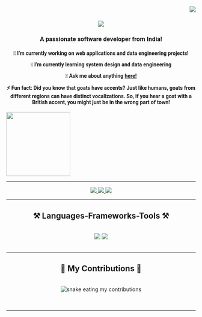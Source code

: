 <!---
venvVarun/venvVarun is a ✨ special ✨ repository because its `README.md` (this file) appears on your GitHub profile.
You can click the Preview link to take a look at your changes.
--->
<img align="right" src="https://visitor-badge.laobi.icu/badge?page_id=venvVarun.venvVarun" />

<h1 align="center" style="font-family: 'Roboto', Century Gothic;">
    <img src="https://readme-typing-svg.herokuapp.com/?font=Righteous&size=35&center=true&vCenter=true&width=500&height=70&duration=4000&lines=Hi+There!+👋;+I'm+Varun+:);" />
</h1>
<h3 align="center" style="font-family: 'Roboto', Century Gothic;">A passionate software developer from India!</h3>
<div align="center">
 <h4 style="font-family: 'Roboto', Century Gothic;">
🔭 I’m currently working on web applications and data engineering projects!

 🌱 I’m currently learning system design and data engineering

💬 Ask me about anything [here!](https://github.com/venvVarun/venvVarun/issues)

⚡ Fun fact: Did you know that goats have accents? Just like humans, goats from different regions can have distinct vocalizations. So, if you hear a goat with a British accent, you might just be in the wrong part of town!
 </h4>
 </div>
 <div>
  <a href="https://github.com/venvVarun">
   <img align="center" height="170" src="https://github-readme-stats.vercel.app/api/top-langs/?username=venvVarun&layout=compact&langs_count=16&theme=github_dark" style="border: none;"/>
</div>
<hr/>
<div align="center"> 
  <a href="mailto:imvarun0@gmail.com">
    <img src="https://img.shields.io/badge/_Gmail_-333333?style=for-the-badge&logo=gmail&logoColor=red" />
  </a>
  <a href="https://linkedin.com/in/varun" target="_blank">
    <img src="https://img.shields.io/badge/LinkedIn-333333?style=for-the-badge&logo=linkedin&logoColor=white" target="_blank" />
  </a>
  <a href="https://venvVarun.github.io" target="_blank">
     <img src="https://img.shields.io/badge/WEBSITE_-333333?style=for-the-badge&logo=alienware&logoColor=green" target="_blank" /> <!-- sqlite, safari, google-chrome are other good icon options -->
  </a>
</div>
 <hr/>
 
<h2 align="center">⚒️ Languages-Frameworks-Tools ⚒️</h2>
<br/>
<div align="center">
    <img src="https://skillicons.dev/icons?i=java,python,javascript,html,css,spring,angular,hibernate,maven,mongodb,mysql,postgres,postman&theme=dark" />
    <img src="https://skillicons.dev/icons?i=kafka,redis,docker,jenkins,aws,gcp,bitbucket,git,github,linux,idea,vscode&theme=dark" />
</div>
<br/>
<hr/>
<div align="center">
  <h2>🐍 My Contributions 🐍</h2>
  <br>
  <img alt="snake eating my contributions" src="https://raw.githubusercontent.com/venvVarun/venvVarun/github-contribution-grid-snake.svg" />
  <br/><br/><br/>
</div>
<hr/>
